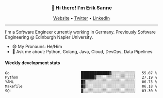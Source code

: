 <h3 align="center">👋 Hi there! I'm Erik Sanne</h3>
<p align="center">
  <a href="https://eriksanne.com">Website</a> •
  <a href="https://twitter.com/ErikKonradSanne">Twitter</a> •
  <a href="https://www.linkedin.com/in/eriksanne/">LinkedIn</a>
</p>

---
I'm a Software Engineer currently working in Germany. Previously Software Engineering @ Edinburgh Napier University.

- 😄 My Pronouns: He/Him
- 💬 Ask me about: Python, Golang, Java, Cloud, DevOps, Data Pipelines

<h4>Weekly development stats</h4>
<!--START_SECTION:waka-->

```txt
Go                                 █████████████▓░░░░░░░░░░░   55.07 %
Python                             ██████▓░░░░░░░░░░░░░░░░░░   27.19 %
YAML                               █▓░░░░░░░░░░░░░░░░░░░░░░░   06.75 %
Makefile                           █▓░░░░░░░░░░░░░░░░░░░░░░░   06.18 %
SQL                                ▓░░░░░░░░░░░░░░░░░░░░░░░░   03.30 %
```

<!--END_SECTION:waka-->
